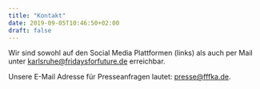 ```yaml
---
title: "Kontakt"
date: 2019-09-05T10:46:50+02:00
draft: false
---
```

Wir sind sowohl auf den Social Media Plattformen (links) als auch per Mail unter [karlsruhe@fridaysforfuture.de](mailto:karlsruhe@fridaysforfuture.de) erreichbar.

Unsere E-Mail Adresse für Presseanfragen lautet: [presse@fffka.de](mailto:presse@fffka.de).
